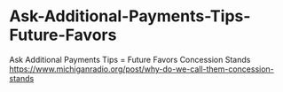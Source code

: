# Ask-Additional-Payments-Tips-Future-Favors
Ask Additional Payments Tips = Future Favors Concession Stands https://www.michiganradio.org/post/why-do-we-call-them-concession-stands
